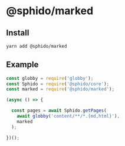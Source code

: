 # @sphido/marked

## Install

```bash
yarn add @sphido/marked
```

## Example

```js
const globby = require('globby');
const Sphido = require('@sphido/core');
const marked = require('@sphido/marked');

(async () => {

  const pages = await Sphido.getPages(
    await globby('content/**/*.{md,html}'),
    marked
  );

})();
```